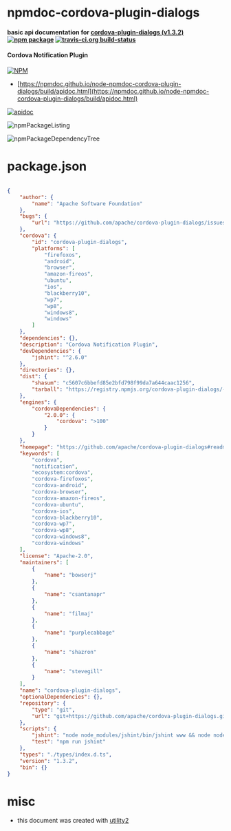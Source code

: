# npmdoc-cordova-plugin-dialogs

#### basic api documentation for  [cordova-plugin-dialogs (v1.3.2)](https://github.com/apache/cordova-plugin-dialogs#readme)  [![npm package](https://img.shields.io/npm/v/npmdoc-cordova-plugin-dialogs.svg?style=flat-square)](https://www.npmjs.org/package/npmdoc-cordova-plugin-dialogs) [![travis-ci.org build-status](https://api.travis-ci.org/npmdoc/node-npmdoc-cordova-plugin-dialogs.svg)](https://travis-ci.org/npmdoc/node-npmdoc-cordova-plugin-dialogs)

#### Cordova Notification Plugin

[![NPM](https://nodei.co/npm/cordova-plugin-dialogs.png?downloads=true&downloadRank=true&stars=true)](https://www.npmjs.com/package/cordova-plugin-dialogs)

- [https://npmdoc.github.io/node-npmdoc-cordova-plugin-dialogs/build/apidoc.html](https://npmdoc.github.io/node-npmdoc-cordova-plugin-dialogs/build/apidoc.html)

[![apidoc](https://npmdoc.github.io/node-npmdoc-cordova-plugin-dialogs/build/screenCapture.buildCi.browser.%252Ftmp%252Fbuild%252Fapidoc.html.png)](https://npmdoc.github.io/node-npmdoc-cordova-plugin-dialogs/build/apidoc.html)

![npmPackageListing](https://npmdoc.github.io/node-npmdoc-cordova-plugin-dialogs/build/screenCapture.npmPackageListing.svg)

![npmPackageDependencyTree](https://npmdoc.github.io/node-npmdoc-cordova-plugin-dialogs/build/screenCapture.npmPackageDependencyTree.svg)



# package.json

```json

{
    "author": {
        "name": "Apache Software Foundation"
    },
    "bugs": {
        "url": "https://github.com/apache/cordova-plugin-dialogs/issues"
    },
    "cordova": {
        "id": "cordova-plugin-dialogs",
        "platforms": [
            "firefoxos",
            "android",
            "browser",
            "amazon-fireos",
            "ubuntu",
            "ios",
            "blackberry10",
            "wp7",
            "wp8",
            "windows8",
            "windows"
        ]
    },
    "dependencies": {},
    "description": "Cordova Notification Plugin",
    "devDependencies": {
        "jshint": "^2.6.0"
    },
    "directories": {},
    "dist": {
        "shasum": "c5607c6bbefd85e2bfd798f99da7a644caac1256",
        "tarball": "https://registry.npmjs.org/cordova-plugin-dialogs/-/cordova-plugin-dialogs-1.3.2.tgz"
    },
    "engines": {
        "cordovaDependencies": {
            "2.0.0": {
                "cordova": ">100"
            }
        }
    },
    "homepage": "https://github.com/apache/cordova-plugin-dialogs#readme",
    "keywords": [
        "cordova",
        "notification",
        "ecosystem:cordova",
        "cordova-firefoxos",
        "cordova-android",
        "cordova-browser",
        "cordova-amazon-fireos",
        "cordova-ubuntu",
        "cordova-ios",
        "cordova-blackberry10",
        "cordova-wp7",
        "cordova-wp8",
        "cordova-windows8",
        "cordova-windows"
    ],
    "license": "Apache-2.0",
    "maintainers": [
        {
            "name": "bowserj"
        },
        {
            "name": "csantanapr"
        },
        {
            "name": "filmaj"
        },
        {
            "name": "purplecabbage"
        },
        {
            "name": "shazron"
        },
        {
            "name": "stevegill"
        }
    ],
    "name": "cordova-plugin-dialogs",
    "optionalDependencies": {},
    "repository": {
        "type": "git",
        "url": "git+https://github.com/apache/cordova-plugin-dialogs.git"
    },
    "scripts": {
        "jshint": "node node_modules/jshint/bin/jshint www && node node_modules/jshint/bin/jshint src && node node_modules/jshint/bin/jshint tests",
        "test": "npm run jshint"
    },
    "types": "./types/index.d.ts",
    "version": "1.3.2",
    "bin": {}
}
```



# misc
- this document was created with [utility2](https://github.com/kaizhu256/node-utility2)
